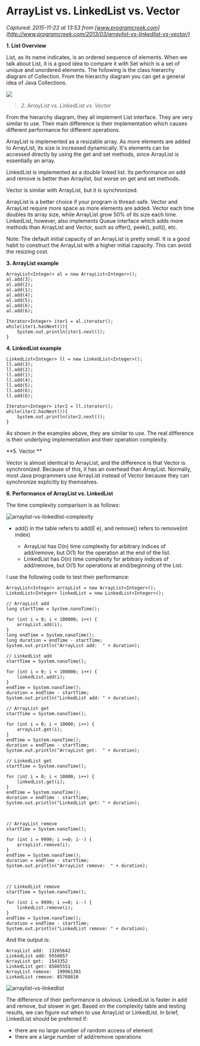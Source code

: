 # ArrayList vs. LinkedList vs. Vector

_Captured: 2015-11-22 at 13:53 from [www.programcreek.com](http://www.programcreek.com/2013/03/arraylist-vs-linkedlist-vs-vector/)_

**1\. List Overview**

List, as its name indicates, is an ordered sequence of elements. When we talk about List, it is a good idea to compare it with Set which is a set of unique and unordered elements. The following is the class hierarchy diagram of Collection. From the hierarchy diagram you can get a general idea of Java Collections.

![](http://www.programcreek.com/wp-content/uploads/2009/02/java-collection-hierarchy.jpeg)

> _2. ArrayList vs. LinkedList vs. Vector_

From the hierarchy diagram, they all implement List interface. They are very similar to use. Their main difference is their implementation which causes different performance for different operations.

ArrayList is implemented as a resizable array. As more elements are added to ArrayList, its size is increased dynamically. It's elements can be accessed directly by using the get and set methods, since ArrayList is essentially an array.

LinkedList is implemented as a double linked list. Its performance on add and remove is better than Arraylist, but worse on get and set methods.

Vector is similar with ArrayList, but it is synchronized.

ArrayList is a better choice if your program is thread-safe. Vector and ArrayList require more space as more elements are added. Vector each time doubles its array size, while ArrayList grow 50% of its size each time. LinkedList, however, also implements Queue interface which adds more methods than ArrayList and Vector, such as offer(), peek(), poll(), etc.

Note: The default initial capacity of an ArrayList is pretty small. It is a good habit to construct the ArrayList with a higher initial capacity. This can avoid the resizing cost.

**3\. ArrayList example**
    
    
    ArrayList<Integer> al = new ArrayList<Integer>();
    al.add(3);
    al.add(2);		
    al.add(1);
    al.add(4);
    al.add(5);
    al.add(6);
    al.add(6);
     
    Iterator<Integer> iter1 = al.iterator();
    while(iter1.hasNext()){
    	System.out.println(iter1.next());
    }

**4\. LinkedList example**
    
    
    LinkedList<Integer> ll = new LinkedList<Integer>();
    ll.add(3);
    ll.add(2);		
    ll.add(1);
    ll.add(4);
    ll.add(5);
    ll.add(6);
    ll.add(6);
     
    Iterator<Integer> iter2 = ll.iterator();
    while(iter2.hasNext()){
    	System.out.println(iter2.next());
    }

As shown in the examples above, they are similar to use. The real difference is their underlying implementation and their operation complexity.

**5\. Vector **

Vector is almost identical to ArrayList, and the difference is that Vector is synchronized. Because of this, it has an overhead than ArrayList. Normally, most Java programmers use ArrayList instead of Vector because they can synchronize explicitly by themselves.

**6\. Performance of ArrayList vs. LinkedList**

The time complexity comparison is as follows:

![arraylist-vs-linkedlist-complexity](http://www.programcreek.com/wp-content/uploads/2013/03/arraylist-vs-linkedlist-complexity.png)

* add() in the table refers to add(E e), and remove() refers to remove(int index)

  * ArrayList has O(n) time complexity for arbitrary indices of add/remove, but O(1) for the operation at the end of the list.
  * LinkedList has O(n) time complexity for arbitrary indices of add/remove, but O(1) for operations at end/beginning of the List.

I use the following code to test their performance:
    
    
    ArrayList<Integer> arrayList = new ArrayList<Integer>();
    LinkedList<Integer> linkedList = new LinkedList<Integer>();
     
    // ArrayList add
    long startTime = System.nanoTime();
     
    for (int i = 0; i < 100000; i++) {
    	arrayList.add(i);
    }
    long endTime = System.nanoTime();
    long duration = endTime - startTime;
    System.out.println("ArrayList add:  " + duration);
     
    // LinkedList add
    startTime = System.nanoTime();
     
    for (int i = 0; i < 100000; i++) {
    	linkedList.add(i);
    }
    endTime = System.nanoTime();
    duration = endTime - startTime;
    System.out.println("LinkedList add: " + duration);
     
    // ArrayList get
    startTime = System.nanoTime();
     
    for (int i = 0; i < 10000; i++) {
    	arrayList.get(i);
    }
    endTime = System.nanoTime();
    duration = endTime - startTime;
    System.out.println("ArrayList get:  " + duration);
     
    // LinkedList get
    startTime = System.nanoTime();
     
    for (int i = 0; i < 10000; i++) {
    	linkedList.get(i);
    }
    endTime = System.nanoTime();
    duration = endTime - startTime;
    System.out.println("LinkedList get: " + duration);
     
     
     
    // ArrayList remove
    startTime = System.nanoTime();
     
    for (int i = 9999; i >=0; i--) {
    	arrayList.remove(i);
    }
    endTime = System.nanoTime();
    duration = endTime - startTime;
    System.out.println("ArrayList remove:  " + duration);
     
     
     
    // LinkedList remove
    startTime = System.nanoTime();
     
    for (int i = 9999; i >=0; i--) {
    	linkedList.remove(i);
    }
    endTime = System.nanoTime();
    duration = endTime - startTime;
    System.out.println("LinkedList remove: " + duration);

And the output is:
    
    
    ArrayList add:  13265642
    LinkedList add: 9550057
    ArrayList get:  1543352
    LinkedList get: 85085551
    ArrayList remove:  199961301
    LinkedList remove: 85768810
    

![arraylist-vs-linkedlist](http://www.programcreek.com/wp-content/uploads/2013/03/arraylist-vs-linkedlist1.png)

The difference of their performance is obvious. LinkedList is faster in add and remove, but slower in get. Based on the complexity table and testing results, we can figure out when to use ArrayList or LinkedList. In brief, LinkedList should be preferred if:

  * there are no large number of random access of element
  * there are a large number of add/remove operations
